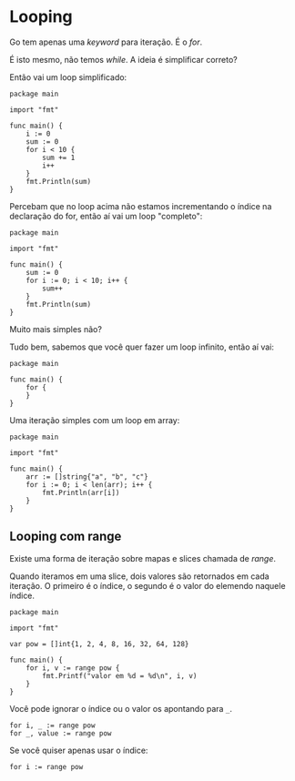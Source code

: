 # Looping

Go tem apenas uma *keyword* para iteração. É o *for*.

É isto mesmo, não temos *while*. A ideia é simplificar correto? 

Então vai um loop simplificado:

```golang
package main

import "fmt"

func main() {
	i := 0
	sum := 0
	for i < 10 {
		sum += 1
		i++
	}
	fmt.Println(sum)
}
```

Percebam que no loop acima não estamos incrementando o índice na declaração do for, então aí vai um loop "completo":

```golang
package main

import "fmt"

func main() {
	sum := 0
	for i := 0; i < 10; i++ {
		sum++
	}
	fmt.Println(sum)
}
```

Muito mais simples não?

Tudo bem, sabemos que você quer fazer um loop infinito, então aí vai:

```golang
package main

func main() {
	for {
	}
}
```

Uma iteração simples com um loop em array:

```golang
package main

import "fmt"

func main() {
	arr := []string{"a", "b", "c"}
	for i := 0; i < len(arr); i++ {
		fmt.Println(arr[i])
	}
}
```

## Looping com range

Existe uma forma de iteração sobre mapas e slices chamada de *range*.

Quando iteramos em uma slice, dois valores são retornados em cada iteração. O primeiro é o índice, o segundo é o valor do elemendo naquele índice.

```golang
package main

import "fmt"

var pow = []int{1, 2, 4, 8, 16, 32, 64, 128}

func main() {
	for i, v := range pow {
		fmt.Printf("valor em %d = %d\n", i, v)
	}
}
```

Você pode ignorar o índice ou o valor os apontando para ```_```.

```golang
for i, _ := range pow
for _, value := range pow
```

Se você quiser apenas usar o índice:

```golang
for i := range pow
```